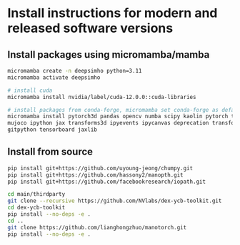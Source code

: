 # Install instructions for modern and released software versions

## Install packages using micromamba/mamba
```bash
micromamba create -n deepsimho python=3.11
micromamba activate deepsimho

# install cuda
micromamba install nvidia/label/cuda-12.0.0::cuda-libraries

# install packages from conda-forge, micromamba set conda-forge as default channel, so no need to specify here
micromamba install pytorch3d pandas opencv numba scipy kaolin pytorch trimesh \
mujoco ipython jax transforms3d ipyevents ipycanvas deprecation transformers \
gitpython tensorboard jaxlib
```

## Install from source

```bash
pip install git+https://github.com/uyoung-jeong/chumpy.git
pip install git+https://github.com/hassony2/manopth.git
pip install git+https://github.com/facebookresearch/iopath.git
```

```bash
cd main/thirdparty
git clone --recursive https://github.com/NVlabs/dex-ycb-toolkit.git
cd dex-ycb-toolkit
pip install --no-deps -e .
cd ..
git clone https://github.com/lianghongzhuo/manotorch.git
pip install --no-deps -e .
```
